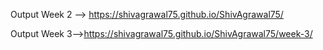 Output Week 2 --> https://shivagrawal75.github.io/ShivAgrawal75/


Output Week 3-->https://shivagrawal75.github.io/ShivAgrawal75/week-3/
